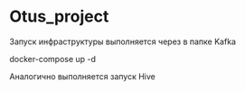 # Otus_project

Запуск инфраструктуры выполняется через в папке Kafka

docker-compose up -d 

Аналогично выполняется запуск Hive

